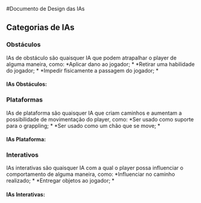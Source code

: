 #Documento de Design das IAs


## Categorias de IAs


### Obstáculos
IAs de obstáculo são quaisquer IA que podem atrapalhar o player de alguma maneira, como:
*Aplicar dano ao jogador; *
*Retirar uma habilidade do jogador; *
*Impedir fisicamente a passagem do jogador; *
#### IAs Obstáculos:

### Plataformas
IAs de plataforma são quaisquer IA que criam caminhos e aumentam a possibilidade de movimentação do player, como:
*Ser usado como suporte para o grappling; *
*Ser usado como um chão que se move; *
#### IAs Plataforma:

### Interativos
IAs interativas são quaisquer IA com a qual o player possa influenciar o comportamento de alguma maneira, como:
*Influenciar no caminho realizado; *
*Entregar objetos ao jogador; *
#### IAs Interativas: